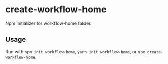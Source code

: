 # create-workflow-home

Npm initializer for workflow-home folder.

## Usage

Run with `npm init workflow-home`, `yarn init workflow-home`, or `npx create-workflow-home`.
